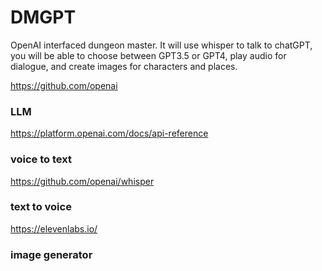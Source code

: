 # DMGPT
OpenAI interfaced dungeon master. It will use whisper to talk to chatGPT, you will be able  to choose between GPT3.5 or GPT4, play audio for dialogue, and create images for characters and places.

https://github.com/openai

###  LLM 
https://platform.openai.com/docs/api-reference

### voice to text
https://github.com/openai/whisper

### text to voice
https://elevenlabs.io/

### image generator
